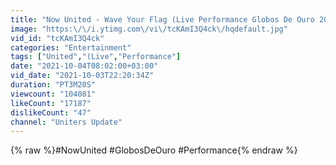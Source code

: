 ```yaml
---
title: "Now United - Wave Your Flag (Live Performance Globos De Ouro 2021)"
image: "https:\/\/i.ytimg.com\/vi\/tcKAmI3Q4ck\/hqdefault.jpg"
vid_id: "tcKAmI3Q4ck"
categories: "Entertainment"
tags: ["United","(Live","Performance"]
date: "2021-10-04T08:02:00+03:00"
vid_date: "2021-10-03T22:20:34Z"
duration: "PT3M20S"
viewcount: "104081"
likeCount: "17187"
dislikeCount: "47"
channel: "Uniters Update"
---
```

{% raw %}#NowUnited #GlobosDeOuro #Performance{% endraw %}
